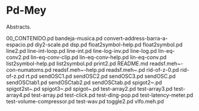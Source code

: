 Pd-Mey
======

Abstracts.

00_CONTENIDO.pd
bandeja-musica.pd
convert-address-barra-a-espacio.pd
diy2-scale.pd
dsp.pd
float2symbol-help.pd
float2symbol.pd
line2.pd
line-int-loop.pd
line-int.pd
line-log-inv.pd
line-log.pd
lin-eq-conv2.pd
lin-eq-conv-clip.pd
lin-eq-conv-help.pd
lin-eq-conv.pd
list2symbol-help.pd
list2symbol.pd
print2.pd
README.md
readsf.meh~-con-numatoms.pd
readsf.meh~-help.pd
readsf.meh~.pd
rid-of-z-0.pd
rid-of-z.pd
rt.pd
sendOSC1.pd
sendOSC2.pd
sendOSC3.pd
sendOSC.pd
sendOSCtab1.pd
sendOSCtab2.pd
sendOSCtab.pd
spigot2~.pd
spigot2st~.pd
spigot3~.pd
spigot~.pd
test-array2.pd
test-array3.pd
test-array4.pd
test-array.pd
test-click.pd
test-ding-pop.pd
test-latency-meter.pd
test-volume-compressor.pd
test-wav.pd
toggle2.pd
vlfo.meh.pd

